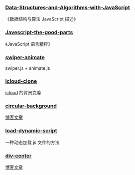 ### [Data-Structures-and-Algorithms-with-JavaScript](./Data-Structures-and-Algorithms-with-JavaScript)
《数据结构与算法 JavaScript 描述》

### [Javescript-the-good-parts](./Javescript-the-good-parts)
《JavaScript 语言精粹》

### [swiper-animate](./swiper-animate)
swiper.js + animate.js

### [icloud-clone](./icloud-clone)
[icloud](//www.icloud.com/) 的背景克隆

### [circular-background](./circular-background)
[博客文章](//keyfoxth.github.io/2015/10/23/circular-background/)

### [load-dynamic-script](./load-dynamic-script)
一种动态加载 js 文件的方法

### [div-center](./div-center)
[博客文章](//keyfoxth.github.io/2015/12/10/div-center/)

